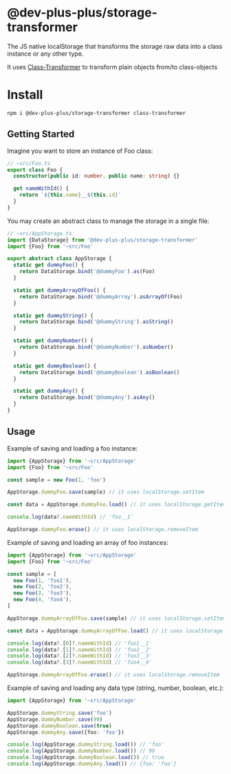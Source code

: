 # @dev-plus-plus/storage-transformer

The JS native localStorage that transforms the storage raw data into a class instance or any other type.

It uses [Class-Transformer](https://github.com/typestack/class-transformer) to transform plain objects from/to class-objects

# Install
```
npm i @dev-plus-plus/storage-transformer class-transformer
```

## Getting Started

Imagine you want to store an instance of Foo class:

```typescript
// ~src/Foo.ts
export class Foo {
  constructor(public id: number, public name: string) {}

  get nameWithId() {
    return `${this.name}__${this.id}`
  }
}
```

You may create an abstract class to manage the storage in a single file:

```typescript
// ~src/AppStorage.ts
import {DataStorage} from '@dev-plus-plus/storage-transformer'
import {Foo} from '~src/Foo'

export abstract class AppStorage {
  static get dummyFoo() {
    return DataStorage.bind('@dummyFoo').as(Foo)
  }

  static get dummyArrayOfFoo() {
    return DataStorage.bind('@dummyArray').asArrayOf(Foo)
  }

  static get dummyString() {
    return DataStorage.bind('@dummyString').asString()
  }

  static get dummyNumber() {
    return DataStorage.bind('@dummyNumber').asNumber()
  }

  static get dummyBoolean() {
    return DataStorage.bind('@dummyBoolean').asBoolean()
  }

  static get dummyAny() {
    return DataStorage.bind('@dummyAny').asAny()
  }
}
```

## Usage

Example of saving and loading a foo instance:

```typescript
import {AppStorage} from '~src/AppStorage'
import {Foo} from '~src/Foo'

const sample = new Foo(1, 'foo')

AppStorage.dummyFoo.save(sample) // it uses localStorage.setItem

const data = AppStorage.dummyFoo.load() // it uses localStorage.getItem

console.log(data?.nameWithId) // 'foo__1'

AppStorage.dummyFoo.erase() // it uses localStorage.removeItem
```

Example of saving and loading an array of foo instances:

```typescript
import {AppStorage} from '~src/AppStorage'
import {Foo} from '~src/Foo'

const sample = [
  new Foo(1, 'foo1'),
  new Foo(2, 'foo2'),
  new Foo(3, 'foo3'),
  new Foo(4, 'foo4'),
]

AppStorage.dummyArrayOfFoo.save(sample) // it uses localStorage.setItem

const data = AppStorage.dummyArrayOfFoo.load() // it uses localStorage.getItem

console.log(data?.[0]?.nameWithId) // 'foo1__1'
console.log(data?.[1]?.nameWithId) // 'foo2__2'
console.log(data?.[2]?.nameWithId) // 'foo3__3'
console.log(data?.[3]?.nameWithId) // 'foo4__4'

AppStorage.dummyArrayOfFoo.erase() // it uses localStorage.removeItem
```

Example of saving and loading any data type (string, number, boolean, etc.):

```typescript
import {AppStorage} from '~src/AppStorage'

AppStorage.dummyString.save('foo')
AppStorage.dummyNumber.save(99)
AppStorage.dummyBoolean.save(true)
AppStorage.dummyAny.save({foo: 'foo'})

console.log(AppStorage.dummyString.load()) // 'foo'
console.log(AppStorage.dummyNumber.load()) // 99
console.log(AppStorage.dummyBoolean.load()) // true
console.log(AppStorage.dummyAny.load()) // {foo: 'foo'}
```
